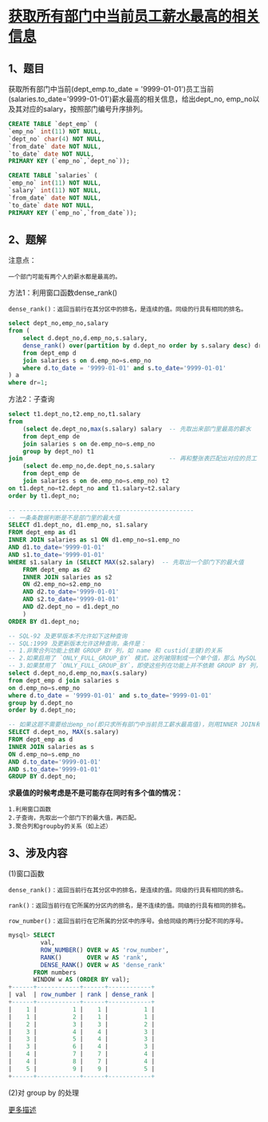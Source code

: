 # [获取所有部门中当前员工薪水最高的相关信息](https://www.nowcoder.com/practice/4a052e3e1df5435880d4353eb18a91c6?tpId=82&&tqId=29764&rp=1&ru=/ta/sql&qru=/ta/sql/question-ranking)


## 1、题目

获取所有部门中当前(dept_emp.to_date = '9999-01-01')员工当前(salaries.to_date='9999-01-01')薪水最高的相关信息，给出dept_no, emp_no以及其对应的salary，按照部门编号升序排列。

```sql
CREATE TABLE `dept_emp` (
`emp_no` int(11) NOT NULL,
`dept_no` char(4) NOT NULL,
`from_date` date NOT NULL,
`to_date` date NOT NULL,
PRIMARY KEY (`emp_no`,`dept_no`));

CREATE TABLE `salaries` (
`emp_no` int(11) NOT NULL,
`salary` int(11) NOT NULL,
`from_date` date NOT NULL,
`to_date` date NOT NULL,
PRIMARY KEY (`emp_no`,`from_date`));
```

## 2、题解

注意点：

    一个部门可能有两个人的薪水都是最高的。

方法1：利用窗口函数dense_rank()

    dense_rank()：返回当前行在其分区中的排名，是连续的值。同级的行具有相同的排名。

```sql
select dept_no,emp_no,salary 
from (
    select d.dept_no,d.emp_no,s.salary,
    dense_rank() over(partition by d.dept_no order by s.salary desc) dr
    from dept_emp d 
    join salaries s on d.emp_no=s.emp_no
    where d.to_date = '9999-01-01' and s.to_date='9999-01-01'
) a  
where dr=1;
```

方法2：子查询

```sql
select t1.dept_no,t2.emp_no,t1.salary
from 
    (select de.dept_no,max(s.salary) salary  -- 先取出来部门里最高的薪水
    from dept_emp de 
    join salaries s on de.emp_no=s.emp_no
    group by dept_no) t1
join                                         -- 再和整张表匹配出对应的员工
    (select de.emp_no,de.dept_no,s.salary
    from dept_emp de 
    join salaries s on de.emp_no=s.emp_no) t2
on t1.dept_no=t2.dept_no and t1.salary=t2.salary
order by t1.dept_no;

-- -------------------------------------------------
-- 一条条数据判断是不是部门里的最大值
SELECT d1.dept_no, d1.emp_no, s1.salary
FROM dept_emp as d1 
INNER JOIN salaries as s1 ON d1.emp_no=s1.emp_no
AND d1.to_date='9999-01-01'
AND s1.to_date='9999-01-01'
WHERE s1.salary in (SELECT MAX(s2.salary)  -- 先取出一个部门下的最大值
    FROM dept_emp as d2
    INNER JOIN salaries as s2
    ON d2.emp_no=s2.emp_no
    AND d2.to_date='9999-01-01'
    AND s2.to_date='9999-01-01'
    AND d2.dept_no = d1.dept_no
    )
ORDER BY d1.dept_no;
```

```sql
-- SQL-92 及更早版本不允许如下这种查询
-- SQL:1999 及更新版本允许这种查询，条件是：
-- 1.非聚合列功能上依赖 GROUP BY 列，如 name 和 custid(主键)的关系
-- 2.如果启用了 `ONLY_FULL_GROUP_BY` 模式，这列被限制成一个单个值，那么 MySQL 允许这个非聚合列不出现在 GROUP BY 子句
-- 3.如果禁用了 `ONLY_FULL_GROUP_BY`，即使这些列在功能上并不依赖 GROUP BY 列，也可以
select d.dept_no,d.emp_no,max(s.salary) 
from dept_emp d join salaries s 
on d.emp_no=s.emp_no
where d.to_date = '9999-01-01' and s.to_date='9999-01-01'
group by d.dept_no
order by d.dept_no;

-- 如果这题不需要给出emp_no(即只求所有部门中当前员工薪水最高值)，则用INNER JOIN和GROUP BY和MAX即可解决：
SELECT d.dept_no, MAX(s.salary)
FROM dept_emp as d
INNER JOIN salaries as s
ON d.emp_no=s.emp_no
AND d.to_date='9999-01-01'
AND s.to_date='9999-01-01'
GROUP BY d.dept_no;
```

**求最值的时候考虑是不是可能存在同时有多个值的情况：**

    1.利用窗口函数
    2.子查询，先取出一个部门下的最大值，再匹配。
    3.聚合列和groupby的关系（如上述）

## 3、涉及内容

(1)窗口函数

	dense_rank()：返回当前行在其分区中的排名，是连续的值。同级的行具有相同的排名。

	rank()：返回当前行在它所属的分区内的排名，是不连续的值。同级的行具有相同的排名。

	row_number()：返回当前行在它所属的分区中的序号。会给同级的两行分配不同的序号。

```sql
mysql> SELECT
         val,
         ROW_NUMBER() OVER w AS 'row_number',
         RANK()       OVER w AS 'rank',
         DENSE_RANK() OVER w AS 'dense_rank'
       FROM numbers
       WINDOW w AS (ORDER BY val);
+------+------------+------+------------+
| val  | row_number | rank | dense_rank |
+------+------------+------+------------+
|    1 |          1 |    1 |          1 |
|    1 |          2 |    1 |          1 |
|    2 |          3 |    3 |          2 |
|    3 |          4 |    4 |          3 |
|    3 |          5 |    4 |          3 |
|    3 |          6 |    4 |          3 |
|    4 |          7 |    7 |          4 |
|    4 |          8 |    7 |          4 |
|    5 |          9 |    9 |          5 |
+------+------------+------+------------+
```

(2)对 group by 的处理

[更多描述](https://github.com/ZGG2016/mysql-reference-manual/blob/master/12%20Functions%20and%20Operators/12.20%20%E8%81%9A%E5%90%88%E5%87%BD%E6%95%B0-Aggregate%20Functions/12.20.03%20%E5%AF%B9GROUP%20BY%E7%9A%84%E5%A4%84%E7%90%86-MySQL%20Handling%20of%20GROUP%20BY.md)

